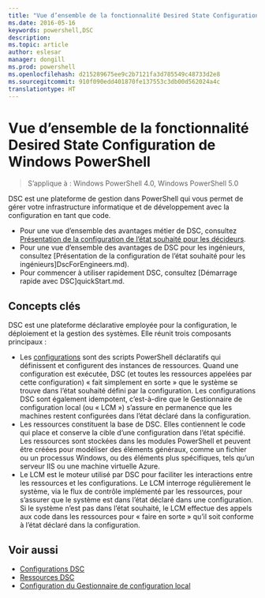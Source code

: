 ```yaml
---
title: "Vue d’ensemble de la fonctionnalité Desired State Configuration de Windows PowerShell"
ms.date: 2016-05-16
keywords: powershell,DSC
description: 
ms.topic: article
author: eslesar
manager: dongill
ms.prod: powershell
ms.openlocfilehash: d215289675ee9c2b7121fa3d785549c48733d2e8
ms.sourcegitcommit: 910f090edd401870fe137553c3db00d562024a4c
translationtype: HT
---
```

# <a name="windows-powershell-desired-state-configuration-overview"></a>Vue d’ensemble de la fonctionnalité Desired State Configuration de Windows PowerShell 

> S’applique à : Windows PowerShell 4.0, Windows PowerShell 5.0

DSC est une plateforme de gestion dans PowerShell qui vous permet de gérer votre infrastructure informatique et de développement avec la configuration en tant que code.

- Pour une vue d’ensemble des avantages métier de DSC, consultez [Présentation de la configuration de l’état souhaité pour les décideurs](decisionMaker.md).
- Pour une vue d’ensemble des avantages de DSC pour les ingénieurs, consultez [Présentation de la configuration de l’état souhaité pour les ingénieurs]DscForEngineers.md).
- Pour commencer à utiliser rapidement DSC, consultez [Démarrage rapide avec DSC]quickStart.md.

## <a name="key-concepts"></a>Concepts clés

DSC est une plateforme déclarative employée pour la configuration, le déploiement et la gestion des systèmes. Elle réunit trois composants principaux :

- Les [configurations](configurations.md) sont des scripts PowerShell déclaratifs qui définissent et configurent des instances de ressources.
    Quand une configuration est exécutée, DSC (et toutes les ressources appelées par cette configuration) « fait simplement en sorte » que le système se trouve dans l’état souhaité défini par la configuration. 
    Les configurations DSC sont également idempotent, c’est-à-dire que le Gestionnaire de configuration local (ou « LCM ») s’assure en permanence que les machines restent configurées dans l’état déclaré dans la configuration.
- Les ressources constituent la base de DSC. Elles contiennent le code qui place et conserve la cible d’une configuration dans l’état spécifié. 
    Les ressources sont stockées dans les modules PowerShell et peuvent être créées pour modéliser des éléments généraux, comme un fichier ou un processus Windows, ou des éléments plus spécifiques, tels qu’un serveur IIS ou une machine virtuelle Azure.
- Le LCM est le moteur utilisé par DSC pour faciliter les interactions entre les ressources et les configurations. 
    Le LCM interroge régulièrement le système, via le flux de contrôle implémenté par les ressources, pour s’assurer que le système est dans l’état déclaré dans une configuration. 
    Si le système n’est pas dans l’état souhaité, le LCM effectue des appels aux code dans les ressources pour « faire en sorte » qu’il soit conforme à l’état déclaré dans la configuration. 

## <a name="see-also"></a>Voir aussi

- [Configurations DSC](configurations.md)
- [Ressources DSC](resources.md)
- [Configuration du Gestionnaire de configuration local](metaConfig.md)

